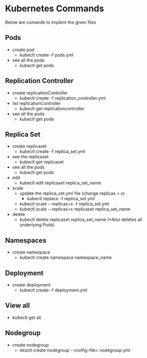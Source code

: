 # Kubernetes Commands
 Below are comands to implent the given files


## Pods
* create pod
  * kubectl create -f pods.yml
* see all the pods
  * kubectl get pods
 
 
## Replication Controller
* create replicationController
  * kubectl create -f replication_controller.yml
* list replicationController
  * kubectl get replicationcontroller
* see all the pods
  * kubectl get pods
  
  
## Replica Set
* create replicaset
  * kubectl create -f replica_set.yml
* see the replicaset
  * kubectl get replicaset
* see all the pods
  * kubectl get pods
* edit
  * kubectl edit replicaset replica_set_name
* scale
  * update the replica_set.yml file (change replicas = x)
    * kubectl replace -f replica_set.yml
  * kubectl scale --replicas=x -f replica_set.yml
  * kubectl scale --replicas=x replicaset replica_set_name
* delete
  * kubectl delete replicaset replica_set_name (*Also deletes all underlying Pods)
 
## Namespaces
* create namespace
  * kubectl create namespace namespace_name
  

## Deployment
* create deployment
  * kubectl create -f deployment.yml
  
## View all
* kubectl get all 

## Nodegroup
* create nodegroup
  * eksctl create nodegroup --config-file= nodegroup.yml
